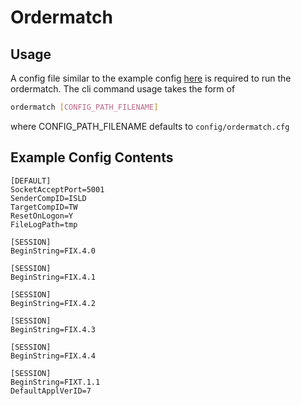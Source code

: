 # Ordermatch

## Usage
A config file similar to the example config [here](../../config/ordermatch.cfg) is required to run the ordermatch.
The cli command usage takes the form of

```sh
ordermatch [CONFIG_PATH_FILENAME]
```
where CONFIG_PATH_FILENAME defaults to `config/ordermatch.cfg`

## Example Config Contents
```
[DEFAULT]
SocketAcceptPort=5001
SenderCompID=ISLD
TargetCompID=TW
ResetOnLogon=Y
FileLogPath=tmp

[SESSION]
BeginString=FIX.4.0

[SESSION]
BeginString=FIX.4.1

[SESSION]
BeginString=FIX.4.2

[SESSION]
BeginString=FIX.4.3

[SESSION]
BeginString=FIX.4.4

[SESSION]
BeginString=FIXT.1.1
DefaultApplVerID=7
```